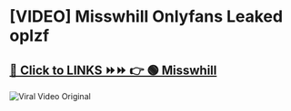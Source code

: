 
 # [VIDEO] Misswhill Onlyfans Leaked oplzf

## <h2><a href="https://clipsfans.com/Misswhill&ref=git">🔗 Click to LINKS ⏩⏩ 👉 🟢 Misswhill </a></h2>

<a href="https://clipsfans.com/Misswhill&ref=git" rel="nofollow" data-target="animated-image.originalLink"><img src="https://i.ibb.co.com/xMMVF88/686577567.gif" alt="Viral Video Original" style="max-width: 100%; display: inline-block;" data-target="animated-image.originalImage"></a>

